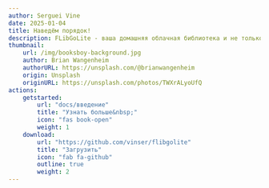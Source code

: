 ```yaml
---
author: Serguei Vine
date: 2025-01-04
title: Наведём порядок!
description: FLibGoLite - ваша домашняя облачная библиотека и не только
thumbnail: 
    url: /img/booksboy-background.jpg
    author: Brian Wangenheim
    authorURL: https://unsplash.com/@brianwangenheim
    origin: Unsplash
    originURL: https://unsplash.com/photos/TWXrALyoUfQ
actions:
    getstarted:
        url: "docs/введение"
        title: "Узнать больше&nbsp;"
        icon: "fas book-open"
        weight: 1
    download:
        url: "https://github.com/vinser/flibgolite"
        title: "Загрузить"
        icon: "fab fa-github"
        outline: true
        weight: 2
---
```

